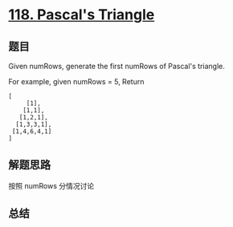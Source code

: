 # [118. Pascal's Triangle](https://leetcode.com/problems/pascals-triangle/)

## 题目
Given numRows, generate the first numRows of Pascal's triangle.

For example, given numRows = 5, Return
```
[
     [1],
    [1,1],
   [1,2,1],
  [1,3,3,1],
 [1,4,6,4,1]
]
```
## 解题思路
按照 numRows 分情况讨论

## 总结



